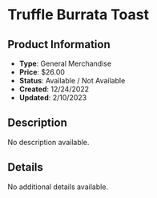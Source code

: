 # Truffle Burrata Toast

## Product Information
- **Type**: General Merchandise
- **Price**: $26.00
- **Status**: Available / Not Available
- **Created**: 12/24/2022
- **Updated**: 2/10/2023

## Description
No description available.



## Details
No additional details available.
